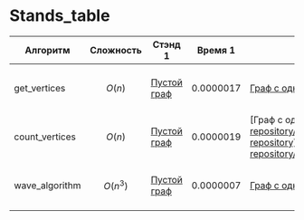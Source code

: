 # Stands_table
|Алгоритм|Сложность|Стэнд 1|Время 1|Стэнд 2|Время 2|Стэнд 3|Время 3|Стэнд 4|Время 4|Стэнд 5|Время 5|Стэнд 6|Время 6|Стэнд 7|Время 7|Стэнд 8|Время 8|Стэнд 9|Время 9|Стэнд 10|Время 10|
|-|-|-|-|-|-|-|-|-|-|-|-|-|-|-|-|-|-|-|-|-|-|
|get_vertices|$$O(n)$$ |[Пустой граф](https://github.com/9MAKSim2/Fundamental-repository/tree/main/STAND_get_vertices/STAND_get_vertices_1.py)|0.0000017|[Граф с одним ребром](https://github.com/9MAKSim2/Fundamental-repository/tree/main/STAND_get_vertices_2.py)|0.0000031|[Граф с несколькими ребрами](https://github.com/9MAKSim2/Fundamental-repository/tree/main/STAND_get_vertices/STAND_get_vertices_3.py)|0.0000041|[Граф с повторяющимися вершинами в разных ребрах](https://github.com/9MAKSim2/Fundamental-repository/tree/main/STAND_get_vertices/STAND_get_vertices_4.py)|0.0000041|[Граф со строковыми вершинами](https://github.com/9MAKSim2/Fundamental-repository/tree/main/STAND_get_vertices/STAND_get_vertices_5.py)|0.0000035|[Граф с вершинами разных типов](https://github.com/9MAKSim2/Fundamental-repository/tree/main/STAND_get_vertices/STAND_get_vertices_6.py)|0.0000042|[Количество ребер: 100](https://github.com/9MAKSim2/Fundamental-repository/tree/main/STAND_get_vertices/STAND_get_vertices_amount_of_data.py)|0.0000153|[Количество ребер: 1000](https://github.com/9MAKSim2/Fundamental-repository/tree/main/STAND_get_vertices_amount_of_data.py)|0.0001864|[Количество ребер: 10000](https://github.com/9MAKSim2/Fundamental-repository/tree/main/STAND_get_vertices/STAND_get_vertices_amount_of_data.py)|0.0010567|[Количество ребер: 100000](https://github.com/9MAKSim2/Fundamental-repository/tree/main/STAND_get_vertices_amount_of_data.py)|0.0166491|
|count_vertices|$$O(n)$$ |[Пустой граф](https://github.com/9MAKSim2/Fundamental-repository/tree/main/STAND_count_vertices/STAND_count_vertices_1.py)|0.0000019|[Граф с одним ребром]([[https://github.com/9MAKSim2/Fundamental-repository/tree/main](https://github.com/9MAKSim2/Fundamental-repository)](https://github.com/9MAKSim2/Fundamental-repository/tree/main/STAND_count_vertices/STAND_count_vertices_2.py)|0.0000023|[Граф с несколькими ребрами](https://github.com/9MAKSim2/Fundamental-repository/tree/main/STAND_count_vertices_3.py)|0.0000041|[Граф с повторяющимися вершинами в разных ребрах](https://github.com/9MAKSim2/Fundamental-repository/tree/main/STAND_count_vertices/STAND_count_vertices_4.py)|0.0000038|[Граф со строковыми вершинами](https://github.com/9MAKSim2/Fundamental-repository/tree/main/STAND_count_vertices/STAND_count_vertices_5.py)|0.0000032|[Граф с вершинами разных типов](https://github.com/9MAKSim2/Fundamental-repository/tree/main/STAND_count_vertices/STANDcount_vertices_6.py)|0.0000529|[Количество ребер: 100](https://github.com/9MAKSim2/Fundamental-repository/tree/main/STAND_count_vertices/STAND_count_vertices_amount_of_data.py)|0.0000126|[Количество ребер: 1000](https://github.com/9MAKSim2/Fundamental-repository/tree/main/STAND_count_vertices/STAND_count_vertices_amount_of_data.py)|0.0001666|[Количество ребер: 10000](https://github.com/9MAKSim2/Fundamental-repository/tree/main/STAND_count_vertices/STAND_count_vertices_amount_of_data.py)|0.0009438|[Количество ребер: 100000](https://github.com/9MAKSim2/Fundamental-repository/tree/main/STAND_count_vertices/STAND_count_vertices_amount_of_data.py)|0.014077|
|wave_algorithm|$$O(n^3)$$ |[Пустой граф](https://github.com/9MAKSim2/Fundamental-repository/tree/main/STAND_wave_algorithm/STAND_wave_algorithm_1.py)|0.0000007|[Граф с одним ребром](https://github.com/9MAKSim2/Fundamental-repository/tree/main/STAND_wave_algorithm/STAND_wave_algorithm_2.py)|0.0000066|[Граф с несколькими ребрами](https://github.com/9MAKSim2/Fundamental-repository/tree/main/STAND_wave_algorithm/STAND_wave_algorithm_3.py)|0.0000092|[Граф с повторяющимися вершинами в разных ребрах](https://github.com/9MAKSim2/Fundamental-repository/tree/main/STAND_wave_algorithm/STAND_wave_algorithm_4.py)|0.0000113|[Граф со строковыми вершинами](https://github.com/9MAKSim2/Fundamental-repository/tree/main/STAND_wave_algorithm/STAND_wave_algorithm_5.py)|0.0000126|[Граф с вершинами разных типов](https://github.com/9MAKSim2/Fundamental-repository/tree/main/STAND_wave_algorithm/STANDwave_algorithm_6.py)|0.0000086|[Количество ребер: 100](https://github.com/9MAKSim2/Fundamental-repository/tree/main/STAND_wave_algorithm/STAND_wave_algorithm_amount_of_data.py)|0.0000709|[Количество ребер: 1000](https://github.com/9MAKSim2/Fundamental-repository/tree/main/STAND_wave_algorithm/STAND_wave_algorithm_amount_of_data.py)|0.0005881|[Количество ребер: 10000](https://github.com/9MAKSim2/Fundamental-repository/tree/main/STAND_wave_algorithm/STAND_wave_algorithm_amount_of_data.py)|0.0110595|[Количество ребер: 100000](https://github.com/9MAKSim2/Fundamental-repository/tree/main/STAND_wave_algorithm/STAND_wave_algorithm_amount_of_data.py)|0.0746997|
